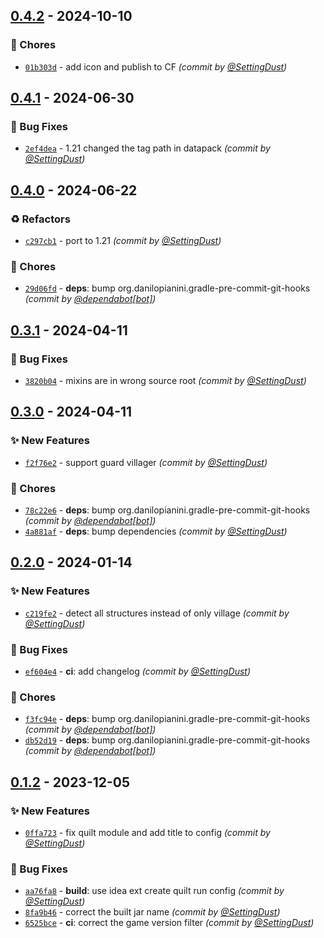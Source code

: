 
## [0.4.2] - 2024-10-10
### :wrench: Chores
- [`01b303d`](https://github.com/SettingDust/SelfishVillager/commit/01b303d0d001d4f3cf9e801da49c6498ccfe7cd9) - add icon and publish to CF *(commit by [@SettingDust](https://github.com/SettingDust))*


## [0.4.1] - 2024-06-30
### :bug: Bug Fixes
- [`2ef4dea`](https://github.com/SettingDust/SelfishVillager/commit/2ef4deaaebde14df1d01cc891001a326a8bd2353) - 1.21 changed the tag path in datapack *(commit by [@SettingDust](https://github.com/SettingDust))*


## [0.4.0] - 2024-06-22
### :recycle: Refactors
- [`c297cb1`](https://github.com/SettingDust/SelfishVillager/commit/c297cb15e79bc5199c0e2ceb444cf188195da487) - port to 1.21 *(commit by [@SettingDust](https://github.com/SettingDust))*

### :wrench: Chores
- [`29d06fd`](https://github.com/SettingDust/SelfishVillager/commit/29d06fdaa41b416e2a2ff0ed5d6a515556bbc6da) - **deps**: bump org.danilopianini.gradle-pre-commit-git-hooks *(commit by [@dependabot[bot]](https://github.com/apps/dependabot))*


## [0.3.1] - 2024-04-11
### :bug: Bug Fixes
- [`3820b04`](https://github.com/SettingDust/SelfishVillager/commit/3820b046f3dd7d9bf9104b21b760d69722ab1409) - mixins are in wrong source root *(commit by [@SettingDust](https://github.com/SettingDust))*


## [0.3.0] - 2024-04-11
### :sparkles: New Features
- [`f2f76e2`](https://github.com/SettingDust/SelfishVillager/commit/f2f76e2c8245dd6e3d4e42baf08464b354539980) - support guard villager *(commit by [@SettingDust](https://github.com/SettingDust))*

### :wrench: Chores
- [`78c22e6`](https://github.com/SettingDust/SelfishVillager/commit/78c22e6ee46569eb19d63dddde77407793d5f202) - **deps**: bump org.danilopianini.gradle-pre-commit-git-hooks *(commit by [@dependabot[bot]](https://github.com/apps/dependabot))*
- [`4a881af`](https://github.com/SettingDust/SelfishVillager/commit/4a881af165d4612d76ea63ab88a167e3f54ab59f) - **deps**: bump dependencies *(commit by [@SettingDust](https://github.com/SettingDust))*


## [0.2.0] - 2024-01-14
### :sparkles: New Features
- [`c219fe2`](https://github.com/SettingDust/SelfishVillager/commit/c219fe256147c7072226a80cc18c45f02bc0242a) - detect all structures instead of only village *(commit by [@SettingDust](https://github.com/SettingDust))*

### :bug: Bug Fixes
- [`ef604e4`](https://github.com/SettingDust/SelfishVillager/commit/ef604e4853645a9cd09506578d7c9e9abf25a2ca) - **ci**: add changelog *(commit by [@SettingDust](https://github.com/SettingDust))*

### :wrench: Chores
- [`f3fc94e`](https://github.com/SettingDust/SelfishVillager/commit/f3fc94ec9616437c006a534d90e17a3edc218c13) - **deps**: bump org.danilopianini.gradle-pre-commit-git-hooks *(commit by [@dependabot[bot]](https://github.com/apps/dependabot))*
- [`db52d19`](https://github.com/SettingDust/SelfishVillager/commit/db52d19c75ab838b5361943151591fa23b9e02e0) - **deps**: bump org.danilopianini.gradle-pre-commit-git-hooks *(commit by [@dependabot[bot]](https://github.com/apps/dependabot))*


## [0.1.2] - 2023-12-05
### :sparkles: New Features
- [`0ffa723`](https://github.com/SettingDust/SelfishVillager/commit/0ffa723628ded7598c8ee5218cdddb7b12b09dbf) - fix quilt module and add title to config *(commit by [@SettingDust](https://github.com/SettingDust))*

### :bug: Bug Fixes
- [`aa76fa8`](https://github.com/SettingDust/SelfishVillager/commit/aa76fa82c385383c9d2a54a2fd40154f50077686) - **build**: use idea ext create quilt run config *(commit by [@SettingDust](https://github.com/SettingDust))*
- [`8fa9b46`](https://github.com/SettingDust/SelfishVillager/commit/8fa9b46b88921118c5eb809a57b8581c777bfb97) - correct the built jar name *(commit by [@SettingDust](https://github.com/SettingDust))*
- [`6525bce`](https://github.com/SettingDust/SelfishVillager/commit/6525bce4123b3e9403c681ed438805170568ae14) - **ci**: correct the game version filter *(commit by [@SettingDust](https://github.com/SettingDust))*


[0.1.2]: https://github.com/SettingDust/SelfishVillager/compare/0.1.1...0.1.2
[0.2.0]: https://github.com/SettingDust/SelfishVillager/compare/0.1.2...0.2.0
[0.3.0]: https://github.com/SettingDust/SelfishVillager/compare/0.2.0...0.3.0
[0.3.1]: https://github.com/SettingDust/SelfishVillager/compare/0.3.0...0.3.1
[0.4.0]: https://github.com/SettingDust/SelfishVillager/compare/0.3.1...0.4.0
[0.4.1]: https://github.com/SettingDust/SelfishVillager/compare/0.4.0...0.4.1
[0.4.2]: https://github.com/SettingDust/SelfishVillager/compare/0.4.1...0.4.2

